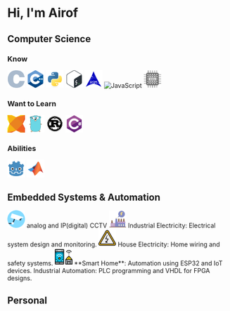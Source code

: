 # Hi, I'm Airof

<!-- style for icons -->
<style>
.Icon {
  width: 40px;
  height: 40px;
}
</style>

## Computer Science

### Know
<p>
  <img src="icons/programming languages/C.svg" class="Icon" alt="C"/>
  <img src="icons/programming languages/cpp.svg" class="Icon" alt="C++"/>
  <img src="icons/programming languages/python.svg" class="Icon" alt="Python"/>
  <img src="icons/programming languages/bash.svg" class="Icon" alt="Bash"/>
  <img src="icons/programming languages/asm.svg" class="Icon" alt="ASM"/>
  <img src="iconsprogramminglanguagesjavascriptsvg"class="Icon"alt="JavaScript"/>
  <img src="icons/programming languages/vhdl.svg" class="Icon" alt="VHDL"/>
</p>

### Want to Learn
<p>
  <img src="icons/programming languages/hexe.svg" class="Icon" alt="Hexe"/>
  <img src="icons/programming languages/GO.svg" class="Icon" alt="Go"/>
  <img src="icons/programming languages/Rust.svg" class="Icon" alt="Rust"/>
  <img src="icons/programming languages/C-sharp.svg" class="Icon" alt="C-sharp"/>
</p>

### Abilities
<p>
  <img src="icons/apps/godot.svg" class="Icon" alt="Godot"/>
  <img src="icons/apps/matlab.svg" class="Icon" alt="Matlab"/>
</p>

## Embedded Systems & Automation
<p align-item="center">
  <img src="icons/cctv-svgrepo-com.svg" class="Icon" />
  analog and IP(digital) CCTV 

  <img src="icons/energy-industry-energetic-thunderbolt-power-svgrepo-com.svg" class="Icon">
  Industrial Electricity: Electrical system design and monitoring.

  <img src="icons/electricity-svgrepo-com.svg" class="Icon">
  House Electricity: Home wiring and safety systems.

  <img src="icons/smart-home-svgrepo-com.svg" class="Icon">
  **Smart Home**: Automation using ESP32 and IoT devices.
  Industrial Automation: PLC programming and VHDL for FPGA designs.
</p>

## Personal
<!-- Add your personal content here later, e.g., hobbies, interests, or bio. For example: "I enjoy hiking and reading sci-fi books." -->